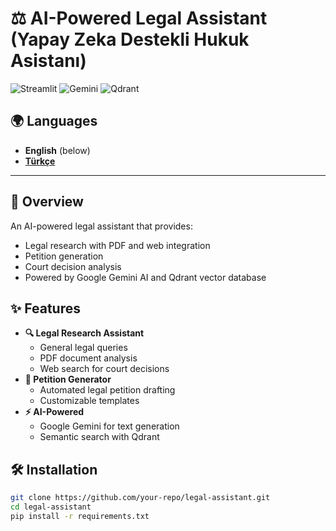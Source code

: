 # ⚖️ AI-Powered Legal Assistant (Yapay Zeka Destekli Hukuk Asistanı)

![Streamlit](https://img.shields.io/badge/Streamlit-FF4B4B?style=for-the-badge&logo=Streamlit&logoColor=white)
![Gemini](https://img.shields.io/badge/Google%20Gemini-4285F4?style=for-the-badge&logo=google&logoColor=white)
![Qdrant](https://img.shields.io/badge/Qdrant-00B4D8?style=for-the-badge)

## 🌍 Languages
- **English** (below)
- **[Türkçe](#türkçe)**

---

## 📖 Overview
An AI-powered legal assistant that provides:
- Legal research with PDF and web integration
- Petition generation
- Court decision analysis
- Powered by Google Gemini AI and Qdrant vector database

## ✨ Features
- **🔍 Legal Research Assistant**
  - General legal queries
  - PDF document analysis
  - Web search for court decisions
- **📝 Petition Generator**
  - Automated legal petition drafting
  - Customizable templates
- **⚡ AI-Powered**
  - Google Gemini for text generation
  - Semantic search with Qdrant

## 🛠️ Installation
```bash
git clone https://github.com/your-repo/legal-assistant.git
cd legal-assistant
pip install -r requirements.txt
```